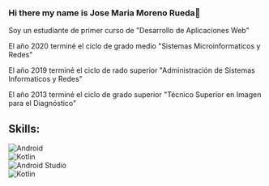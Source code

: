 ### Hi there my name is Jose Maria Moreno Rueda👋
Soy un estudiante de primer curso de "Desarrollo de Aplicaciones Web"

El año 2020 terminé el ciclo de grado medio "Sistemas Microinformaticos y Redes"

El año 2019 terminé el ciclo de rado superior "Administración de Sistemas Informaticos y Redes"

El año 2013 terminé el ciclo de grado superior "Técnico Superior en Imagen para el Diagnóstico"

## Skills:
![Android](https://img.shields.io/badge/DAW-3DOC84?style=for-the-badge&logo=android&logoColor=white&labelColor=101010)</br>
![Kotlin](https://img.shields.io/badge/SMR-0095D5?style=for-the-badge&logo=kotlin&logoColor=green&labelColor=F7F73B)</br>
![Android Studio](https://img.shields.io/badge/ASIR-orange?style=for-the-badge&logo=android-studio&logoColor=white&labelColor=101010)</br>
![Kotlin](https://img.shields.io/badge/TSID-F1614D?style=for-the-badge&logo=kotlin&logoColor=red&labelColor=101010)</br>


<!--
**JoseMariaMorenoRueda/JoseMariaMorenoRueda** is a ✨ _special_ ✨ repository because its `README.md` (this file) appears on your GitHub profile.


